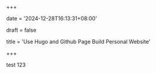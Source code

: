 +++

date = '2024-12-28T16:13:31+08:00'

draft = false

title = 'Use Hugo and Github Page Build Personal Website'

+++

test 123
